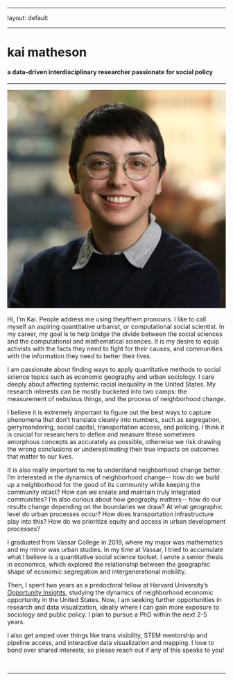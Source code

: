 ﻿---

layout: default

---


<div class="header-bar">

  <h1>kai matheson</h1>

  <h4>a data-driven interdisciplinary researcher passionate for social policy</h4>

  <hr>

</div>



<img class="col one right" src="/img/prof_pic.jpg">




Hi, I’m Kai. People address me using they/them pronouns. I like to call myself an aspiring quantitative urbanist, or computational social scientist. In my career, my goal is to help bridge the divide between the social sciences and the computational and mathematical sciences. It is my desire to equip activists with the facts they need to fight for their causes, and communities with the information they need to better their lives.

I am passionate about finding ways to apply quantitative methods to social science topics such as economic geography and urban sociology. I care deeply about affecting systemic racial inequality in the United States. My research interests can be mostly bucketed into two camps: the measurement of nebulous things, and the process of neighborhood change. 

I believe it is extremely important to figure out the best ways to capture phenomena that don’t translate cleanly into numbers, such as segregation, gerrymandering, social capital, transportation access, and policing. I think it is crucial for researchers to define and measure these sometimes amorphous concepts as accurately as possible, otherwise we risk drawing the wrong conclusions or underestimating their true impacts on outcomes that matter to our lives.

It is also really important to me to understand neighborhood change better. I’m interested in the dynamics of neighborhood change-- how do we build up a neighborhood for the good of its community while keeping the community intact? How can we create and maintain truly integrated communities? I’m also curious about how geography matters-- how do our results change depending on the boundaries we draw? At what geographic level do urban processes occur? How does transportation infrastructure play into this? How do we prioritize equity and access in urban development processes?

I graduated from Vassar College in 2019, where my major was mathematics and my minor was urban studies. In my time at Vassar, I tried to accumulate what I believe is a quantitative social science toolset. I wrote a senior thesis in economics, which explored the relationship between the geographic shape of economic segregation and intergenerational mobility. 

Then, I spent two years as a predoctoral fellow at Harvard University’s <a href="https://opportunityinsights.org/">Opportunity Insights</a>, studying the dynamics of neighborhood economic opportunity in the United States. Now, I am seeking further opportunities in research and data visualization, ideally where I can gain more exposure to sociology and public policy. I plan to pursue a PhD within the next 2-5 years. 

I also get amped over things like trans visibility, STEM mentorship and pipeline access, and interactive data visualization and mapping. I love to bond over shared interests, so please reach out if any of this speaks to you!






<br/>
<hr/>
<br/>
<span class="contacticon center">
	<a href="mailto:kaihartmatheson@gmail.com"><i class="fa fa-envelope-square"></i></a>
	<a href="https://github.com/kaimath" target="_blank"><i class="fa fa-github-square"></i></a>
	<a href="https://www.linkedin.com/in/kaimatheson" target="_blank"><i class="fa fa-linkedin-square"></i></a>
	<a href="https://twitter.com/mathematikai" target="_blank"><i class="fa fa-twitter-square"></i></a>
</span>

<div class="col three caption">
</div>


